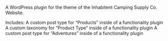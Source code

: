 A WordPress plugin for the theme of the Inhabitent Camping Supply Co. Website.

Includes:
A custom post type for “Products” inside of a functionality plugin
A custom taxonomy for “Product Type” inside of a functionality plugin
A custom post type for “Adventures” inside of a functionality plugin
